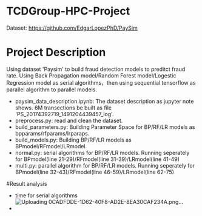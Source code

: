 # TCDGroup-HPC-Project

Dataset: https://github.com/EdgarLopezPhD/PaySim

# Project Description

Using dataset 'Paysim' to build fraud detection models to preditct fraud rate. Using Back Propagation model/Random Forest model/Logestic Regression model as serial algorithms，then using sequential tensorflow as parallel algorithm to parallel models.

- paysim_data_description.ipynb: The dataset description as jupyter note shows. 6M transections be built as file 'PS_20174392719_1491204439457_log'.
- preprocess.py: read and clean the dataset.
- build_parameters.py: Building Parameter Space for BP/RF/LR models as bpparams/rfparams/lrparaps.
- build_models.py: Building BP/RF/LR models as BPmodel/RFmodel/LRmodel.
- normal.py: serial algorithms for BP/RF/LR models. Running seperately for  BPmodel(line 21-29)/RFmodel(line 31-39)/LRmodel(line 41-49)
- multi.py: parallel algorithm for BP/RF/LR models. Running seperately for  BPmodel(line 32-43)/RFmodel(line 46-59)/LRmodel(line 62-75)

#Result analysis
- time for serial algorithms
![Uploading 0CADFDDE-1D62-40F8-AD2E-8EA30CAF234A.png…]()
- 

